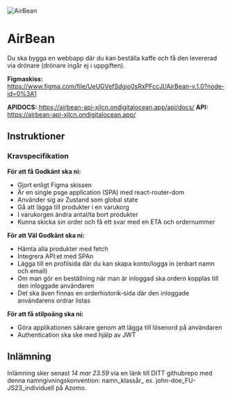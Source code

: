 ![AirBean](poster.png)

# AirBean

Du ska bygga en webbapp där du kan beställa kaffe och få den levererad via drönare (drönare ingår ej i uppgiften).

**Figmaskiss:** https://www.figma.com/file/UeUGVefSdgio0sRxPFccJI/AirBean-v.1.0?node-id=0%3A1

**APIDOCS:** https://airbean-api-xjlcn.ondigitalocean.app/api/docs/
**API:** https://airbean-api-xjlcn.ondigitalocean.app/

## Instruktioner

### Kravspecifikation

**För att få Godkänt ska ni:**

* Gjort enligt Figma skissen
* Är en single psge application (SPA) med react-router-dom
* Använder sig av Zustand som global state
* Gå att lägga till produkter i en varukorg
* I varukorgen ändra antal/ta bort produkter
* Kunna skicka sin order och få ett svar med en ETA och ordernummer

**För att Väl Godkänt ska ni:**

* Hämta alla produkter med fetch
* Integrera API:et med SPAn
* Lägga till en profilsida där du kan skapa konto/logga in (enbart namn och email)
* Om man gör en beställning när man är inloggad ska ordern kopplas till den inloggade användaren
* Det ska även finnas en orderhistorik-sida där den inloggade användarens ordrar listas

**För att få stilpoäng ska ni:**
* Göra applikationen säkrare genom att lägga till lösenord på användaren
* Authentication ska ske med hjälp av JWT

## Inlämning

Inlämning sker senast _14 mar 23.59_ via en länk till DITT githubrepo med denna namngivningskonvention: namn_klassår_ ex. john-doe_FU-JS23_individuell på Azomo.
